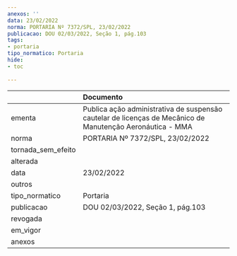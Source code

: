 ```yaml
---
anexos: ''
data: 23/02/2022
norma: PORTARIA Nº 7372/SPL, 23/02/2022
publicacao: DOU 02/03/2022, Seção 1, pág.103
tags:
- portaria
tipo_normatico: Portaria
hide: 
- toc 
 
---
```


|                    | Documento                                                                                                 |
|:-------------------|:----------------------------------------------------------------------------------------------------------|
| ementa             | Publica ação administrativa de suspensão cautelar de licenças de Mecânico de Manutenção Aeronáutica - MMA |
| norma              | PORTARIA Nº 7372/SPL, 23/02/2022                                                                          |
| tornada_sem_efeito |                                                                                                           |
| alterada           |                                                                                                           |
| data               | 23/02/2022                                                                                                |
| outros             |                                                                                                           |
| tipo_normatico     | Portaria                                                                                                  |
| publicacao         | DOU 02/03/2022, Seção 1, pág.103                                                                          |
| revogada           |                                                                                                           |
| em_vigor           |                                                                                                           |
| anexos             |                                                                                                           |